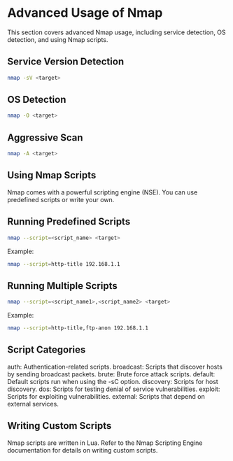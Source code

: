 # Advanced Usage of Nmap

This section covers advanced Nmap usage, including service detection, OS detection, and using Nmap scripts.

## Service Version Detection

```bash
nmap -sV <target>
```

## OS Detection
```bash
nmap -O <target>
```

## Aggressive Scan
```bash
nmap -A <target>
```

## Using Nmap Scripts
Nmap comes with a powerful scripting engine (NSE). You can use predefined scripts or write your own.

## Running Predefined Scripts
```bash
nmap --script=<script_name> <target>
```

Example:

```bash
nmap --script=http-title 192.168.1.1
```

## Running Multiple Scripts
```bash
nmap --script=<script_name1>,<script_name2> <target>
```

Example:

```bash
nmap --script=http-title,ftp-anon 192.168.1.1
```

## Script Categories

auth: Authentication-related scripts.
broadcast: Scripts that discover hosts by sending broadcast packets.
brute: Brute force attack scripts.
default: Default scripts run when using the -sC option.
discovery: Scripts for host discovery.
dos: Scripts for testing denial of service vulnerabilities.
exploit: Scripts for exploiting vulnerabilities.
external: Scripts that depend on external services.

## Writing Custom Scripts

Nmap scripts are written in Lua. Refer to the Nmap Scripting Engine documentation for details on writing custom scripts.
